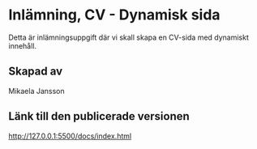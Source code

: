 # Inlämning, CV - Dynamisk sida

Detta är inlämningsuppgift där vi skall skapa en CV-sida med dynamiskt innehåll.

## Skapad av

Mikaela Jansson

## Länk till den publicerade versionen

http://127.0.0.1:5500/docs/index.html
